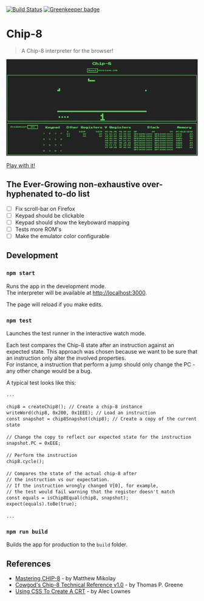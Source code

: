 [![Build Status](https://travis-ci.org/leandrogaspar/chip8.svg?branch=master)](https://travis-ci.org/leandrogaspar/chip8) [![Greenkeeper badge](https://badges.greenkeeper.io/leandrogaspar/chip8.svg)](https://greenkeeper.io/)

# Chip-8
> A Chip-8 interpreter for the browser!

[![Chip8 Screenshot](doc/chip8.png)](https://leandrogaspar.github.io/chip8/)

[Play with it!](https://leandrogaspar.github.io/chip8/)

## The Ever-Growing non-exhaustive over-hyphenated to-do list
- [ ] Fix scroll-bar on Firefox
- [ ] Keypad should be clickable
- [ ] Keypad should show the keyboward mapping
- [ ] Tests more ROM's
- [ ] Make the emulator color configurable

## Development

### `npm start`

Runs the app in the development mode.<br>
The interpreter will be available at [http://localhost:3000](http://localhost:3000).

The page will reload if you make edits.<br>

### `npm test`

Launches the test runner in the interactive watch mode.<br>

Each test compares the Chip-8 state after an instruction against an expected state. This approach was chosen because we want to be sure that an instruction only alter the involved properties.<br>
For instance, a instruction that perform a jump should only change the PC - any other change would be a bug.

A typical test looks like this:

```code
...

chip8 = createChip8(); // Create a chip-8 instance
writeWord(chip8, 0x200, 0x1EEE); // Load an instruction
const snapshot = chip8Snapshot(chip8); // Create a copy of the current state

// Change the copy to reflect our expected state for the instruction
snapshot.PC = 0xEEE;

// Perform the instruction
chip8.cycle();

// Compares the state of the actual chip-8 after
// the instruction vs our expectation.
// If the instruction wrongly changed V[0], for example,
// the test would fail warning that the register doesn't match
const equals = isChip8Equal(chip8, snapshot);
expect(equals).toBe(true);

...
```

### `npm run build`

Builds the app for production to the `build` folder.<br>

## References
* [Mastering CHIP-8](http://mattmik.com/files/chip8/mastering/chip8.html) - by Matthew Mikolay
* [Cowgod's Chip-8 Technical Reference v1.0](http://devernay.free.fr/hacks/chip8/C8TECH10.HTM) - by Thomas P. Greene
* [Using CSS To Create A CRT](http://aleclownes.com/2017/02/01/crt-display.html) - by Alec Lownes
